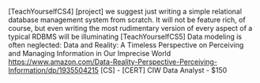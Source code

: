 [TeachYourselfCS4] [project] we suggest just writing a simple relational database management system from scratch. It will not be feature rich, of course, but even writing the most rudimentary version of every aspect of a typical RDBMS will be illuminating
[TeachYourselfCS5] Data modeling is often neglected:
  Data and Reality: A Timeless Perspective on Perceiving and Managing Information in Our Imprecise World
    https://www.amazon.com/Data-Reality-Perspective-Perceiving-Information/dp/1935504215
[CS] - [CERT] CIW Data Analyst - $150
